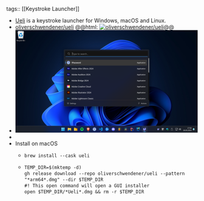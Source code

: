 tags:: [[Keystroke Launcher]]

- [Ueli](https://ueli.app/) is a keystroke launcher for Windows, macOS and Linux.
- [oliverschwendener/ueli](https://github.com/oliverschwendener/ueli)
  @@html: <a href="https://github.com/oliverschwendener/ueli/"><img src="https://github-readme-stats-astronomer.vercel.app/api/pin/?username=oliverschwendener&repo=ueli&theme=tokyonight" alt="oliverschwendener/ueli"/></a>@@
- ![Ueli Demo](https://raw.githubusercontent.com/oliverschwendener/ueli/main/docs/screenshot-windows-dark.png)
-
- Install on macOS
	- ```shell
	  brew install --cask ueli
	  ```
	- ```shell
	  TEMP_DIR=$(mktemp -d)
	  gh release download --repo oliverschwendener/ueli --pattern "*arm64*.dmg" --dir $TEMP_DIR
	  #! This open command will open a GUI installer
	  open $TEMP_DIR/*Ueli*.dmg && rm -r $TEMP_DIR
	  ```